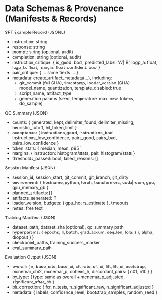 # Data Schemas & Provenance (Manifests & Records)

SFT Example Record (JSONL)
- instruction: string
- response: string
- prompt: string (optional, audit)
- completion: string (optional, audit)
- instruction_critique: { is_good: bool, predicted_label: 'A'|'B', logp_a: float, logp_b: float, margin: float, confident: bool }
- pair_critique: { ... same fields ... }
- metadata: create_artifact_metadata(...), including:
  - git_commit (full SHA), timestamp, loader_version (SHA), model_name, quantization, template_disabled: true
  - script_name, artifact_type
  - generation params (seed, temperature, max_new_tokens, do_sample)

QC Summary (JSON)
- counts: { generated, kept, delimiter_found, delimiter_missing, heuristic_cutoff, hit_token_limit }
- acceptance: { instructions_good, instructions_bad, instructions_low_confidence, pairs_good, pairs_bad, pairs_low_confidence }
- token_stats: { median, mean, p95 }
- margins: { instruction: histogram/stats, pair: histogram/stats }
- thresholds_passed: bool, failed_reasons: []

Session Manifest (JSON)
- session_id, session_start, git_commit, git_branch, git_dirty
- environment: { hostname, python, torch, transformers, cuda|rocm, gpu, gpu_memory_gb }
- planned_artifacts: []
- artifacts_generated: []
- loader_version, budgets: { gpu_hours_estimate }, timeouts
- notes: free text

Training Manifest (JSON)
- dataset_path, dataset_sha (optional), qc_summary_path
- hyperparams: { epochs, lr, batch, grad_accum, seq_len, lora: { r, alpha, dropout } }
- checkpoint_paths, training_success_marker
- eval_summary_path

Evaluation Output (JSON)
- overall: { n, base_rate, base_ci, sft_rate, sft_ci, lift, lift_ci_bootstrap, mcnemar_chi2, mcnemar_p, cohens_h, discordant_pairs: { n01, n10 } }
- by_type: { type: same as overall + mcnemar_p_adjusted, significant_after_bh }
- bh_correction: { fdr, n_tests, n_significant_raw, n_significant_adjusted }
- metadata: { labels, confidence_level, bootstrap_samples, random_seed }

